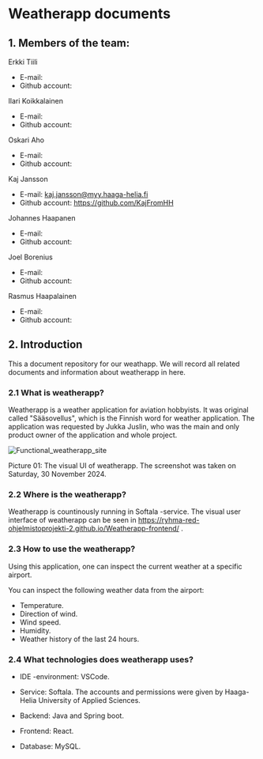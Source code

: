 # Weatherapp documents

## 1. Members of the team:

Erkki Tiili
- E-mail:
- Github account:

Ilari Koikkalainen
- E-mail:
- Github account:

Oskari Aho
- E-mail:
- Github account:

Kaj Jansson
- E-mail: kaj.jansson@myy.haaga-helia.fi
- Github account: https://github.com/KajFromHH

Johannes Haapanen
- E-mail:
- Github account:

Joel Borenius
- E-mail:
- Github account:

Rasmus Haapalainen
- E-mail:
- Github account:



## 2. Introduction

This a document repository for our weathapp. We will record all related documents and information about weatherapp in here.

### 2.1 What is weatherapp?

Weatherapp is a weather application for aviation hobbyists. It was original called "Sääsovellus",
which is the Finnish word for weather application. The application was requested by Jukka Juslin,
who was the main and only product owner of the application and whole project.

![Functional_weatherapp_site](https://github.com/user-attachments/assets/75b49690-2c46-4b18-aa1f-b59caa9bf8ee)

Picture 01: The visual UI of weatherapp. The screenshot was taken on Saturday, 30 November 2024.

### 2.2 Where is the weatherapp?
Weatherapp is countinously running in Softala -service. The visual user interface of weatherapp
can be seen in https://ryhma-red-ohjelmistoprojekti-2.github.io/Weatherapp-frontend/ .

### 2.3 How to use the weatherapp?

Using this application, one can inspect the current weather at a specific airport.

You can inspect the following weather data from the airport:
- Temperature.
- Direction of wind.
- Wind speed.
- Humidity.
- Weather history of the last 24 hours.

### 2.4 What technologies does weatherapp uses?

- IDE -environment: VSCode.

- Service: Softala. The accounts and permissions were given by Haaga-Helia University of Applied Sciences.

- Backend: Java and Spring boot.

- Frontend: React.

- Database: MySQL.
